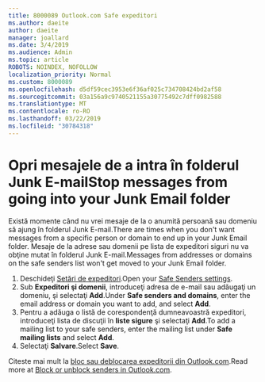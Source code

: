 ```yaml
---
title: 8000089 Outlook.com Safe expeditori
ms.author: daeite
author: daeite
manager: joallard
ms.date: 3/4/2019
ms.audience: Admin
ms.topic: article
ROBOTS: NOINDEX, NOFOLLOW
localization_priority: Normal
ms.custom: 8000089
ms.openlocfilehash: d5df59cec3953e6f36af025c734708424bd2af58
ms.sourcegitcommit: 03a156a9c9740521155a30775492c7dff0982588
ms.translationtype: MT
ms.contentlocale: ro-RO
ms.lasthandoff: 03/22/2019
ms.locfileid: "30784318"
---
```

# <a name="stop-messages-from-going-into-your-junk-email-folder"></a><span data-ttu-id="1bb30-102">Opri mesajele de a intra în folderul Junk E-mail</span><span class="sxs-lookup"><span data-stu-id="1bb30-102">Stop messages from going into your Junk Email folder</span></span>

<span data-ttu-id="1bb30-103">Există momente când nu vrei mesaje de la o anumită persoană sau domeniu să ajung în folderul Junk E-mail.</span><span class="sxs-lookup"><span data-stu-id="1bb30-103">There are times when you don't want messages from a specific person or domain to end up in your Junk Email folder.</span></span> <span data-ttu-id="1bb30-104">Mesaje de la adrese sau domenii pe lista de expeditori siguri nu va obţine mutat în folderul Junk E-mail.</span><span class="sxs-lookup"><span data-stu-id="1bb30-104">Messages from addresses or domains on the safe senders list won't get moved to your Junk Email folder.</span></span>

1. <span data-ttu-id="1bb30-105">Deschideţi [Setări de expeditori](https://go.microsoft.com/fwlink/?linkid=2035804).</span><span class="sxs-lookup"><span data-stu-id="1bb30-105">Open your [Safe Senders settings](https://go.microsoft.com/fwlink/?linkid=2035804).</span></span>
2. <span data-ttu-id="1bb30-106">Sub **Expeditori şi domenii**, introduceţi adresa de e-mail sau adăugaţi un domeniu, şi selectaţi **Add**.</span><span class="sxs-lookup"><span data-stu-id="1bb30-106">Under **Safe senders and domains**, enter the email address or domain you want to add, and select **Add**.</span></span>
3. <span data-ttu-id="1bb30-107">Pentru a adăuga o listă de corespondenţă dumneavoastră expeditori, introduceţi lista de discuţii în **liste sigure** şi selectaţi **Add**.</span><span class="sxs-lookup"><span data-stu-id="1bb30-107">To add a mailing list to your safe senders, enter the mailing list under **Safe mailing lists** and select **Add**.</span></span>
4. <span data-ttu-id="1bb30-108">Selectaţi **Salvare**.</span><span class="sxs-lookup"><span data-stu-id="1bb30-108">Select **Save**.</span></span>

<span data-ttu-id="1bb30-109">Citeste mai mult la [bloc sau deblocarea expeditorii din Outlook.com](https://support.office.com/article/afba1c94-77bb-4f50-8b85-057cf52f4d5e).</span><span class="sxs-lookup"><span data-stu-id="1bb30-109">Read more at [Block or unblock senders in Outlook.com](https://support.office.com/article/afba1c94-77bb-4f50-8b85-057cf52f4d5e).</span></span>